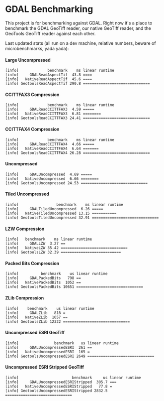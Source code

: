 GDAL Benchmarking
=================

This project is for benchmarking against GDAL. Right now it's a place to benchmark the GDAL GeoTiff reader, our native GeoTiff reader, and the GeoTools GeoTiff reader against each other.

Last updated stats (all run on a dev machine, relative numbers, beware of microbenchmarks, yada yada):

#### Large Uncompressed

```
[info]             benchmark    ms linear runtime
[info]     GDALReadAspectTif  43.8 ====
[info]   NativeReadAspectTif  45.6 ====
[info] GeotoolsReadAspectTif 290.8 ==============================
```

#### CCITTFAX3 Compression

```
[info]             benchmark    ms linear runtime
[info]     GDALReadCCITTFAX3  4.59 =====
[info]   NativeReadCCITTFAX3  6.81 ========
[info] GeotoolsReadCCITTFAX3 24.41 ==============================
```

#### CCITTFAX4 Compression

```
[info]             benchmark    ms linear runtime
[info]     GDALReadCCITTFAX4  4.66 =====
[info]   NativeReadCCITTFAX4  6.64 =======
[info] GeotoolsReadCCITTFAX4 26.28 ==============================

```

#### Uncompressed

```
[info]     GDALUncompressed  4.69 =====
[info]   NativeUncompressed  6.66 ========
[info] GeotoolsUncompressed 24.53 ==============================
```

#### Tiled Uncompressed

```
[info]                 benchmark    ms linear runtime
[info]     GDALTiledUncompressed  6.26 =====
[info]   NativeTiledUncompressed 13.15 ===========
[info] GeotoolsTiledUncompressed 32.91 ==============================
```

#### LZW Compression

```
[info]   benchmark    ms linear runtime
[info]     GDALLZW  3.27 ==
[info]   NativeLZW 35.42 ==============================
[info] GeotoolsLZW 32.39 ===========================
```

#### Packed Bits Compression

```
[info]          benchmark    us linear runtime
[info]     GDALPackedBits   798 ==
[info]   NativePackedBits  1052 ==
[info] GeotoolsPackedBits 10651 ==============================
```

#### ZLib Compression

```
[info]    benchmark    us linear runtime
[info]     GDALZLib   818 =
[info]   NativeZLib  1057 ==
[info] GeotoolsZLib 12322 ==============================
```

#### Uncompressed ESRI GeoTiff

```
[info]                benchmark   us linear runtime
[info]     GDALUncompressedESRI  261 ==
[info]   NativeUncompressedESRI  165 =
[info] GeotoolsUncompressedESRI 2649 ==============================
```

#### Uncompressed ESRI Stripped GeoTiff

```
[info]                        benchmark     us linear runtime
[info]     GDALUncompressedESRIStripped  305.7 ===
[info]   NativeUncompressedESRIStripped   77.8 =
[info] GeotoolsUncompressedESRIStripped 2832.5 ==============================
```
